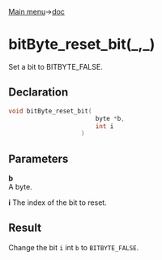 [Main menu](../../Readme.md)->[doc](../bitByte-doc.md)

# bitByte_reset_bit(\_,\_)

Set a bit to BITBYTE_FALSE.

## **Declaration**

```C
void bitByte_reset_bit(
                        byte *b,
                        int i
                    )
```

## **Parameters**
**b**  
A byte.

**i**
The index of the bit to reset.

## **Result**
Change the bit `i` int `b` to `BITBYTE_FALSE`.
